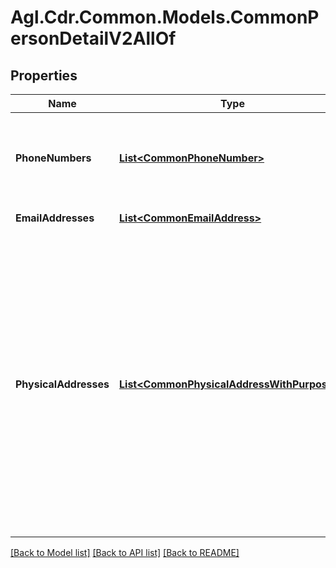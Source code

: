 # Agl.Cdr.Common.Models.CommonPersonDetailV2AllOf

## Properties

Name | Type | Description | Notes
------------ | ------------- | ------------- | -------------
**PhoneNumbers** | [**List&lt;CommonPhoneNumber&gt;**](CommonPhoneNumber.md) | Array is mandatory but may be empty if no phone numbers are held | 
**EmailAddresses** | [**List&lt;CommonEmailAddress&gt;**](CommonEmailAddress.md) | May be empty | 
**PhysicalAddresses** | [**List&lt;CommonPhysicalAddressWithPurpose1&gt;**](CommonPhysicalAddressWithPurpose1.md) | Array is mandatory but may be empty if no valid addresses are held. One and only one address may have the purpose of REGISTERED. Zero or one, and no more than one, record may have the purpose of MAIL. If zero then the REGISTERED address is to be used for mail | 

[[Back to Model list]](../README.md#documentation-for-models) [[Back to API list]](../README.md#documentation-for-api-endpoints) [[Back to README]](../README.md)

